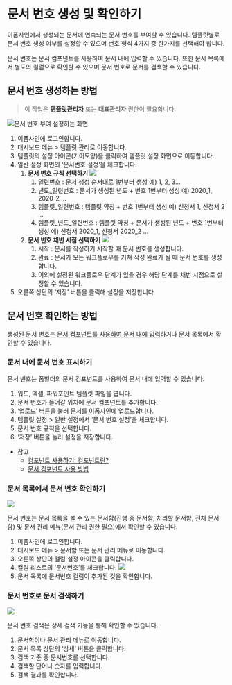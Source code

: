 # 문서 번호 생성 및 확인하기

이폼사인에서 생성되는 문서에 연속되는 문서 번호를 부여할 수 있습니다. 템플릿별로 문서 번호 생성 여부를 설정할 수 있으며 번호 형식 4가지 중 한가지를 선택해야 합니다.

문서 번호는 문서 컴포넌트를 사용하여 문서 내에 입력할 수 있습니다. 또한 문서 목록에서 별도의 컬럼으로 확인할 수 있으며 문서 번호로 문서를 검색할 수 있습니다.

## 문서 번호 생성하는 방법

> 이 작업은 [**템플릿관리자**](../undefined/undefined.md) 또는 **대표관리자** 권한이 필요합니다.

![&#xBB38;&#xC11C; &#xBC88;&#xD638; &#xBD80;&#xC5EC; &#xC124;&#xC815;&#xD558;&#xB294; &#xD654;&#xBA74;](https://www.eformsign.com/kr/support/wp-content/uploads/sites/5/2020/01/---------------------------.png)

1. 이폼사인에 로그인합니다.
2. 대시보드 메뉴 &gt; 템플릿 관리로 이동합니다.
3. 템플릿의 설정 아이콘\(기어모양\)을 클릭하여 템플릿 설정 화면으로 이동합니다.
4. 일반 설정 화면의 ‘문서번호 설정’을 체크합니다.
   1. **문서 번호 규칙 선택하기** ![](https://www.eformsign.com/kr/support/wp-content/uploads/sites/5/2020/01/---------------------------------1-1.png)
      1. 일련번호 : 문서 생성 순서대로 1번부터 생성 예\) 1, 2, 3… 
      2. 년도\_일련번호 : 문서가 생성된 년도 + 번호 1번부터 생성 예\) 2020\_1, 2020\_2 … 
      3. 템플릿\_일련번호 : 템플릿 약칭 + 번호 1번부터 생성 예\) 신청서 1, 신청서 2 … 
      4. 템플릿\_년도\_일련번호 : 템플릿 약칭 + 문서가 생성된 년도 + 번호 1번부터 생성 예\) 신청서 2020\_1, 신청서 2020\_2 … 
   2. **문서 번호 채번 시점 선택하기** ![](https://www.eformsign.com/kr/support/wp-content/uploads/sites/5/2020/01/----------------------------------------1-1.png)
      1. 시작 : 문서를 작성하기 시작할 때 문서 번호를 생성합니다. 
      2. 완료 : 문서가 모든 워크플로우를 거쳐 작성 완료가 될 때 문서 번호를 생성합니다. 
      3. 이외에 설정된 워크플로우 단계가 있을 경우 해당 단계를 채번 시점으로 설정할 수 있습니다. 
5. 오른쪽 상단의 ‘저장’ 버튼을 클릭해 설정을 저장합니다.

## 문서 번호 확인하는 방법

생성된 문서 번호는 [문서 컴포넌트를 사용하여 문서 내에 입력](../undefined-5/components/undefined-6.md)하거나 문서 목록에서 확인할 수 있습니다.

### 문서 내에 문서 번호 표시하기

문서 번호는 폼빌더의 문서 컴포넌트를 사용하여 문서 내에 입력할 수 있습니다.

1. 워드, 엑셀, 파워포인트 템플릿 파일을 엽니다.
2. 문서 번호가 들어갈 위치에 문서 컴포넌트를 추가합니다.
3. ‘업로드’ 버튼을 눌러 문서를 이폼사인에 업로드합니다.
4. 템플릿 설정 &gt; 일반 설정에서 ‘문서 번호 설정’을 체크합니다.
5. 문서 번호 규칙을 선택합니다.
6. ‘저장’ 버튼을 눌러 설정을 저장합니다.

* 참고
  * [컴포넌트 사용하기: 컴포넌트란?](https://www.eformsign.com/kr/support/manual/components/)
  * [문서 컴포넌트 사용 방법](../undefined-5/components/undefined-6.md)

### 문서 목록에서 문서 번호 확인하기

![](https://www.eformsign.com/kr/support/wp-content/uploads/sites/5/2020/01/--------------------------1-1.gif)

문서 번호는 문서 목록을 볼 수 있는 문서함\(진행 중 문서함, 처리할 문서함, 전체 문서함\) 및 문서 관리 메뉴\(문서 관리 권한 필요\)에서 확인할 수 있습니다.

1. 이폼사인에 로그인합니다.
2. 대시보드 메뉴 &gt; 문서함 또는 문서 관리 메뉴로 이동합니다.
3. 오른쪽 상단의 컬럼 설정 아이콘을 클릭합니다.
4. 컬럼 리스트의 ‘문서번호’를 체크합니다. ![](https://www.eformsign.com/kr/support/wp-content/uploads/sites/5/2020/01/---------------------------1-1.png)
5. 문서 목록에 문서번호 컬럼이 추가된 것을 확인합니다.

### 문서 번호로 문서 검색하기

![](https://www.eformsign.com/kr/support/wp-content/uploads/sites/5/2020/01/--------------------------.png)

문서 번호 검색은 상세 검색 기능을 통해 확인할 수 있습니다.

1. 문서함이나 문서 관리 메뉴로 이동합니다.
2. 문서 목록 상단의 ‘상세’ 버튼을 클릭합니다.
3. 검색 기준 중 문서번호를 선택합니다.
4. 검색할 단어나 숫자를 입력합니다.
5. 검색 결과를 확인합니다.

